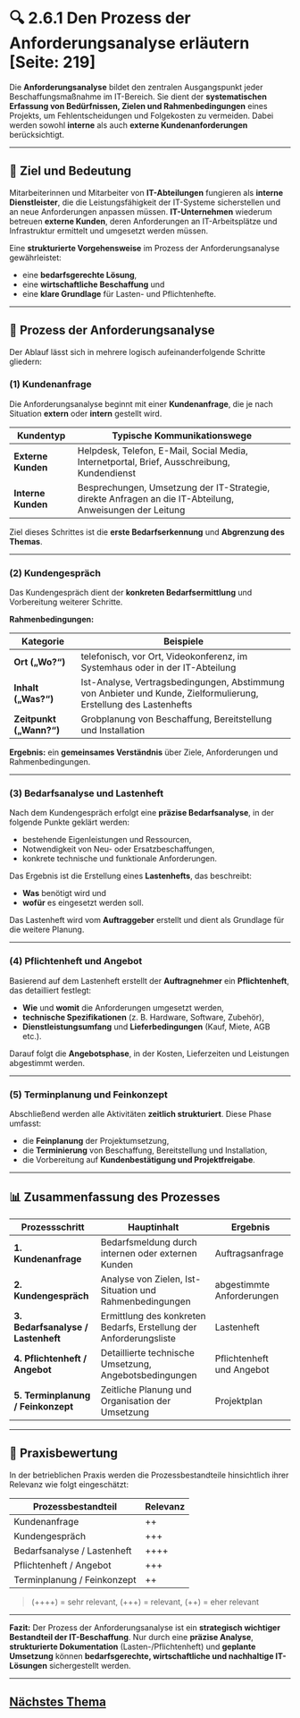 # 🔍 2.6.1 Den Prozess der Anforderungsanalyse erläutern [Seite: 219]

Die **Anforderungsanalyse** bildet den zentralen Ausgangspunkt jeder Beschaffungsmaßnahme im IT-Bereich. Sie dient der **systematischen Erfassung von Bedürfnissen, Zielen und Rahmenbedingungen** eines Projekts, um Fehlentscheidungen und Folgekosten zu vermeiden. Dabei werden sowohl **interne** als auch **externe Kundenanforderungen** berücksichtigt.

---

## 🧠 Ziel und Bedeutung

Mitarbeiterinnen und Mitarbeiter von **IT-Abteilungen** fungieren als **interne Dienstleister**, die die Leistungsfähigkeit der IT-Systeme sicherstellen und an neue Anforderungen anpassen müssen.
**IT-Unternehmen** wiederum betreuen **externe Kunden**, deren Anforderungen an IT-Arbeitsplätze und Infrastruktur ermittelt und umgesetzt werden müssen.

Eine **strukturierte Vorgehensweise** im Prozess der Anforderungsanalyse gewährleistet:

* eine **bedarfsgerechte Lösung**,
* eine **wirtschaftliche Beschaffung** und
* eine **klare Grundlage** für Lasten- und Pflichtenhefte.

---

## 🧩 Prozess der Anforderungsanalyse

Der Ablauf lässt sich in mehrere logisch aufeinanderfolgende Schritte gliedern:

### (1) Kundenanfrage

Die Anforderungsanalyse beginnt mit einer **Kundenanfrage**, die je nach Situation **extern** oder **intern** gestellt wird.

| Kundentyp          | Typische Kommunikationswege                                                                              |
| ------------------ | -------------------------------------------------------------------------------------------------------- |
| **Externe Kunden** | Helpdesk, Telefon, E-Mail, Social Media, Internetportal, Brief, Ausschreibung, Kundendienst              |
| **Interne Kunden** | Besprechungen, Umsetzung der IT-Strategie, direkte Anfragen an die IT-Abteilung, Anweisungen der Leitung |

Ziel dieses Schrittes ist die **erste Bedarfserkennung** und **Abgrenzung des Themas**.

---

### (2) Kundengespräch

Das Kundengespräch dient der **konkreten Bedarfsermittlung** und Vorbereitung weiterer Schritte.

**Rahmenbedingungen:**

| Kategorie               | Beispiele                                                                                                         |
| ----------------------- | ----------------------------------------------------------------------------------------------------------------- |
| **Ort („Wo?“)**         | telefonisch, vor Ort, Videokonferenz, im Systemhaus oder in der IT-Abteilung                                      |
| **Inhalt („Was?“)**     | Ist-Analyse, Vertragsbedingungen, Abstimmung von Anbieter und Kunde, Zielformulierung, Erstellung des Lastenhefts |
| **Zeitpunkt („Wann?“)** | Grobplanung von Beschaffung, Bereitstellung und Installation                                                      |

**Ergebnis:** ein **gemeinsames Verständnis** über Ziele, Anforderungen und Rahmenbedingungen.

---

### (3) Bedarfsanalyse und Lastenheft

Nach dem Kundengespräch erfolgt eine **präzise Bedarfsanalyse**, in der folgende Punkte geklärt werden:

* bestehende Eigenleistungen und Ressourcen,
* Notwendigkeit von Neu- oder Ersatzbeschaffungen,
* konkrete technische und funktionale Anforderungen.

Das Ergebnis ist die Erstellung eines **Lastenhefts**, das beschreibt:

* **Was** benötigt wird und
* **wofür** es eingesetzt werden soll.

Das Lastenheft wird vom **Auftraggeber** erstellt und dient als Grundlage für die weitere Planung.

---

### (4) Pflichtenheft und Angebot

Basierend auf dem Lastenheft erstellt der **Auftragnehmer** ein **Pflichtenheft**, das detailliert festlegt:

* **Wie** und **womit** die Anforderungen umgesetzt werden,
* **technische Spezifikationen** (z. B. Hardware, Software, Zubehör),
* **Dienstleistungsumfang** und **Lieferbedingungen** (Kauf, Miete, AGB etc.).

Darauf folgt die **Angebotsphase**, in der Kosten, Lieferzeiten und Leistungen abgestimmt werden.

---

### (5) Terminplanung und Feinkonzept

Abschließend werden alle Aktivitäten **zeitlich strukturiert**.
Diese Phase umfasst:

* die **Feinplanung** der Projektumsetzung,
* die **Terminierung** von Beschaffung, Bereitstellung und Installation,
* die Vorbereitung auf **Kundenbestätigung und Projektfreigabe**.

---

## 📊 Zusammenfassung des Prozesses

| Prozessschritt                     | Hauptinhalt                                                        | Ergebnis                  |
| ---------------------------------- | ------------------------------------------------------------------ | ------------------------- |
| **1. Kundenanfrage**               | Bedarfsmeldung durch internen oder externen Kunden                 | Auftragsanfrage           |
| **2. Kundengespräch**              | Analyse von Zielen, Ist-Situation und Rahmenbedingungen            | abgestimmte Anforderungen |
| **3. Bedarfsanalyse / Lastenheft** | Ermittlung des konkreten Bedarfs, Erstellung der Anforderungsliste | Lastenheft                |
| **4. Pflichtenheft / Angebot**     | Detaillierte technische Umsetzung, Angebotsbedingungen             | Pflichtenheft und Angebot |
| **5. Terminplanung / Feinkonzept** | Zeitliche Planung und Organisation der Umsetzung                   | Projektplan               |

---

## 🧭 Praxisbewertung

In der betrieblichen Praxis werden die Prozessbestandteile hinsichtlich ihrer Relevanz wie folgt eingeschätzt:

| Prozessbestandteil          | Relevanz |
| --------------------------- | -------- |
| Kundenanfrage               | ++       |
| Kundengespräch              | +++      |
| Bedarfsanalyse / Lastenheft | ++++     |
| Pflichtenheft / Angebot     | +++      |
| Terminplanung / Feinkonzept | ++       |

> (++++) = sehr relevant, (+++) = relevant, (++) = eher relevant

---

**Fazit:**
Der Prozess der Anforderungsanalyse ist ein **strategisch wichtiger Bestandteil der IT-Beschaffung**. Nur durch eine **präzise Analyse**, **strukturierte Dokumentation** (Lasten-/Pflichtenheft) und **geplante Umsetzung** können **bedarfsgerechte, wirtschaftliche und nachhaltige IT-Lösungen** sichergestellt werden.


---

## [Nächstes Thema](./2.6.2_Kundenanforderungen_formulieren.md)